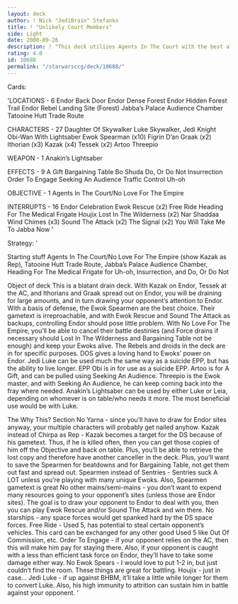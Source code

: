```yaml
---
layout: deck
author: ! Nick "JediBrain" Stefanko
title: ! "Unlikely Court Members"
side: Light
date: 2000-09-26
description: ! "This deck utilizes Agents In The Court with the best aliens: Ewoks."
rating: 4.0
id: 10688
permalink: "/starwarsccg/deck/10688/"
---
```

Cards: 

'LOCATIONS - 6
Endor Back Door
Endor Dense Forest
Endor Hidden Forest Trail
Endor Rebel Landing Site (Forest)
Jabba’s Palace Audience Chamber
Tatooine Hutt Trade Route

CHARACTERS - 27
Daughter Of Skywalker
Luke Skywalker, Jedi Knight
Obi-Wan With Lightsaber
Ewok Spearman (x10)
Figrin D’an
Graak (x2)
Ithorian (x3)
Kazak (x4)
Tessek (x2)
Artoo
Threepio

WEAPON - 1
Anakin’s Lightsaber

EFFECTS - 9
A Gift
Bargaining Table
Bo Shuda
Do, Or Do Not
Insurrection
Order To Engage
Seeking An Audience
Traffic Control
Uh-oh

OBJECTIVE - 1
Agents In The Court/No Love For The Empire

INTERRUPTS - 16
Endor Celebration
Ewok Rescue (x2)
Free Ride
Heading For The Medical Frigate
Houjix
Lost In The Wilderness (x2)
Nar Shaddaa Wind Chimes (x3)
Sound The Attack (x2)
The Signal (x2)
You Will Take Me To Jabba Now
'

Strategy: '

Starting stuff
Agents In The Court/No Love For The Empire (show Kazak as Rep), Tatooine Hutt Trade Route, Jabba’s Palace Audience Chamber, Heading For The Medical Frigate for Uh-oh, Insurrection, and Do, Or Do Not

Object of deck
This is a blatant drain deck.  With Kazak on Endor, Tessek at the AC, and Ithorians and Graak spread out on Endor, you will be draining for large amounts, and in turn drawing your opponent’s attention to Endor.
With a basis of defense, the Ewok Spearmen are the best choice.  Their gametext is irreproachable, and with Ewok Rescue and Sound The Attack as backups, controlling Endor should pose little problem.	With No Love For The Empire, you’ll be able to cancel their battle destinies (and Force drains if necessary should Lost In The Wilderness and Bargaining Table not be enough) and keep your Ewoks alive.
The Rebels and droids in the deck are in for specific purposes.  DOS gives a loving hand to Ewoks’ power on Endor.  Jedi Luke can be used much the same way as a suicide EPP, but has the ability to live longer.	EPP Obi is in for use as a suicide EPP.  Artoo is for A Gift, and can be pulled using Seeking An Audience.  Threepio is the Ewok master, and with Seeking An Audience, he can keep coming back into the fray where needed.
Anakin’s Lightsaber can be used by either Luke or Leia, depending on whomever is on table/who needs it more.  The most beneficial use would be with Luke.

The Why This? Section
No Yarna - since you’ll have to draw for Endor sites anyway, your multiple characters will probably get nailed anyhow.
Kazak instead of Chirpa as Rep - Kazak becomes a target for the DS because of his gametext.  Thus, if he is killed often, then you can get those copies of him off the Objective and back on table.  Plus, you’ll be able to retrieve the lost copy and therefore have another canceller in the deck.  Plus, you’ll want to save the Spearmen for beatdowns and for Bargaining Table, not get them out fast and spread out.
Spearmen instead of Sentries - Sentries suck A LOT unless you’re playing with many unique Ewoks.  Also, Spearmen gametext is great
No other mains/semi-mains - you don’t want to expend many resources going to your opponent’s sites (unless those are Endor sites).  The goal is to draw your opponent to Endor to deal with you, then you can play Ewok Rescue and/or Sound The Attack and win there.
No starships - any space forces would get spanked hard by the DS space forces.
Free Ride - Used 5, has potential to steal certain opponent’s vehicles.  This card can be exchanged for any other good Used 5 like Out Of Commission, etc.
Order To Engage - if your opponent relies on the AC, then this will make him pay for staying there.  Also, if your opponent is caught with a less than efficient task force on Endor, they’ll have to take some damage either way.
No Ewok Spears - I would love to put 1-2 in, but just couldn’t find the room.  These things are great for battling.
Houjix - just in case...
Jedi Luke - if up against BHBM, it’ll take a little while longer for them to convert Luke.  Also, his high immunity to attrition can sustain him in battle against your opponent.
'
